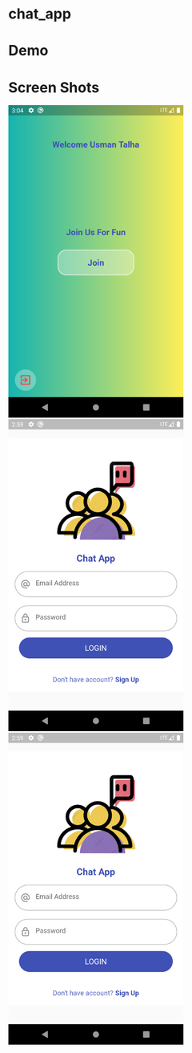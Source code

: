 # chat_app

# Demo



# Screen Shots

<span>
<img src="screen_shots/1.png" width="350">
<img src="screen_shots/2.png" width="350">
<img src="screen_shots/2.png" width="350">
<span/>

